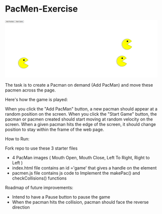 # PacMen-Exercise
<img src='./pacmanFactoryExercise.png'>

The task is to create a Pacman on demand (Add PacMan) and move these pacmen across the page.

Here's how the game is played:

When you click the "Add PacMan" button, a new pacman should appear at a random position on the screen.
When you click the "Start Game" button, the pacman or pacmen created should start moving at random velocity on the screen.
When a given pacman hits the edge of the screen, it should change position to stay within the frame of the web page.

How to Run: 

Fork repo to use these 3 starter files
- 4 PacMan images ( Mouth Open, Mouth Close, Left To Right, Right to Left )
- index.html file contains an id ='game' that gives a handle on the element 
- pacmen.js file contains js code to Implement the makePac() and checkCollisions() functions

Roadmap of future improvements:
- Intend to have a Pause button to pause the game
- When the pacman hits the collision, pacman should face the reverse direction


